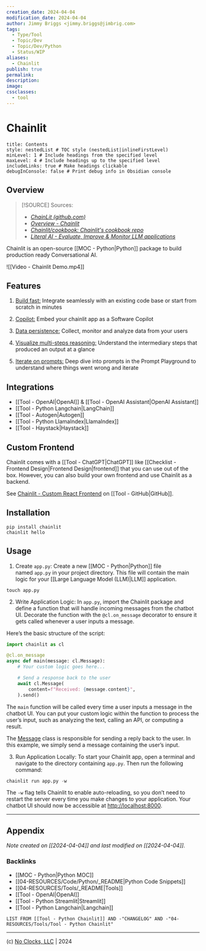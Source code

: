 ```yaml
---
creation_date: 2024-04-04
modification_date: 2024-04-04
author: Jimmy Briggs <jimmy.briggs@jimbrig.com>
tags:
  - Type/Tool
  - Topic/Dev
  - Topic/Dev/Python
  - Status/WIP
aliases:
  - Chainlit
publish: true
permalink:
description:
image:
cssclasses:
  - tool
---
```


# Chainlit

```table-of-contents
title: Contents 
style: nestedList # TOC style (nestedList|inlineFirstLevel)
minLevel: 1 # Include headings from the specified level
maxLevel: 4 # Include headings up to the specified level
includeLinks: true # Make headings clickable
debugInConsole: false # Print debug info in Obsidian console
```

## Overview

> [!SOURCE] Sources:
> - *[ChainLit (github.com)](https://github.com/Chainlit)*
> - *[Overview - Chainlit](https://docs.chainlit.io/get-started/overview)*
> - *[Chainlit/cookbook: Chainlit's cookbook repo](https://github.com/Chainlit/cookbook)*
> - *[Literal AI - Evaluate, Improve & Monitor LLM applications](https://getliteral.ai/)*

Chainlit is an open-source [[MOC - Python|Python]] package to build production ready Conversational AI.

![[Video - Chainlit Demo.mp4]]

## Features

1. [Build fast:](https://docs.chainlit.io/examples/openai-sql) Integrate seamlessly with an existing code base or start from scratch in minutes
    
2. [Copilot:](https://docs.chainlit.io/deployment/copilot) Embed your chainlit app as a Software Copilot
    
3. [Data persistence:](https://docs.chainlit.io/data-persistence/overview) Collect, monitor and analyze data from your users
    
4. [Visualize multi-steps reasoning:](https://docs.chainlit.io/concepts/step) Understand the intermediary steps that produced an output at a glance
    
5. [Iterate on prompts:](https://docs.chainlit.io/advanced-features/prompt-playground) Deep dive into prompts in the Prompt Playground to understand where things went wrong and iterate

## Integrations

- [[Tool - OpenAI|OpenAI]] & [[Tool - OpenAI Assistant|OpenAI Assistant]]
- [[Tool - Python Langchain|LangChain]]
- [[Tool - Autogen|Autogen]]
- [[Tool - Python LlamaIndex|LlamaIndex]]
- [[Tool - Haystack|Haystack]]

## Custom Frontend

Chainlit comes with a [[Tool - ChatGPT|ChatGPT]] like [[Checklist - Frontend Design|Frontend Design|frontend]] that you can use out of the box. However, you can also build your own frontend and use Chainlit as a backend.

See [Chainlit - Custom React Frontend](https://github.com/Chainlit/cookbook/tree/main/custom-frontend) on [[Tool - GitHub|GitHub]].

## Installation

```shell
pip install chainlit
chainlit hello
```

## Usage

1. Create `app.py`: Create a new [[MOC - Python|Python]] file named `app.py` in your project directory. This file will contain the main logic for your [[Large Language Model (LLM)|LLM]] application.

```shell
touch app.py
```

2. Write Application Logic: In `app.py`, import the Chainlit package and define a function that will handle incoming messages from the chatbot UI. Decorate the function with the `@cl.on_message` decorator to ensure it gets called whenever a user inputs a message.

Here’s the basic structure of the script:

```python
import chainlit as cl

@cl.on_message
async def main(message: cl.Message):
    # Your custom logic goes here...

    # Send a response back to the user
    await cl.Message(
        content=f"Received: {message.content}",
    ).send()
```

The `main` function will be called every time a user inputs a message in the chatbot UI. You can put your custom logic within the function to process the user’s input, such as analyzing the text, calling an API, or computing a result.

The [Message](https://docs.chainlit.io/api-reference/message) class is responsible for sending a reply back to the user. In this example, we simply send a message containing the user’s input.

3. Run Application Locally: To start your Chainlit app, open a terminal and navigate to the directory containing `app.py`. Then run the following command:

```python
chainlit run app.py -w
```

The `-w` flag tells Chainlit to enable auto-reloading, so you don’t need to restart the server every time you make changes to your application. Your chatbot UI should now be accessible at [http://localhost:8000](http://localhost:8000/).

***

## Appendix

*Note created on [[2024-04-04]] and last modified on [[2024-04-04]].*

### Backlinks

- [[MOC - Python|Python MOC]]
- [[04-RESOURCES/Code/Python/_README|Python Code Snippets]]
- [[04-RESOURCES/Tools/_README|Tools]]
- [[Tool - OpenAI|OpenAI]]
- [[Tool - Python Streamlit|Streamlit]]
- [[Tool - Python Langchain|Langchain]]



```dataview
LIST FROM [[Tool - Python Chainlit]] AND -"CHANGELOG" AND -"04-RESOURCES/Tools/Tool - Python Chainlit"
```

***

(c) [No Clocks, LLC](https://github.com/noclocks) | 2024